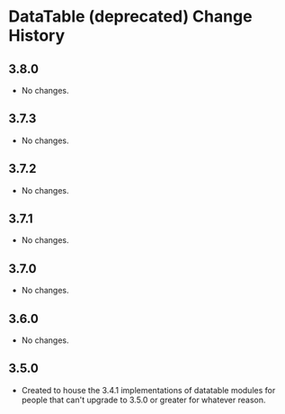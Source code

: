 DataTable (deprecated) Change History
=====================================

3.8.0
-----

* No changes.

3.7.3
-----

* No changes.

3.7.2
-----

* No changes.

3.7.1
-----

* No changes.

3.7.0
-----

* No changes.

3.6.0
-----

* No changes.

3.5.0
-----

* Created to house the 3.4.1 implementations of datatable modules for people
  that can't upgrade to 3.5.0 or greater for whatever reason.
